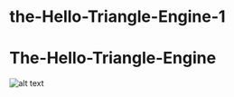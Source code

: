 # the-Hello-Triangle-Engine-1

# The-Hello-Triangle-Engine

![alt text](https://webkit.org/demos/webgpu/resources/hello-triangle.png)
